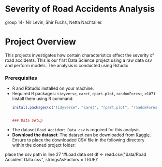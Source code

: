 # Severity of Road Accidents Analysis

group 14- Nir Levin, Shir Fuchs, Netta Nachtailer.

# Project Overview
This projects investigates how certain characteristics effect the severity of road accidents.
This is our first Data Science project using a raw data csv and perform models. The analysis is conducted using Rstudio

### Prerequisites
- R and RStudio installed on your machine.
- Required R packages: `tidyverse`, `caret`, `rpart.plot`, `randomForest`, `e1071`.
Install them using R command:
  ```R
  install.packages(c("tidyverse", "caret", "rpart.plot", "randomForest", "e1071"))


  ### Data Setup
- The dataset `Road Accident Data.csv` is required for this analysis.
- **Download the dataset**: The dataset can be downloaded from [Kaggle](). Ensure to place the downloaded CSV file in the following directory within the cloned project folder:

place the csv path in line 27
'#Load data set
df <- read.csv("data/Road Accident Data.csv", stringsAsFactors = TRUE)'
